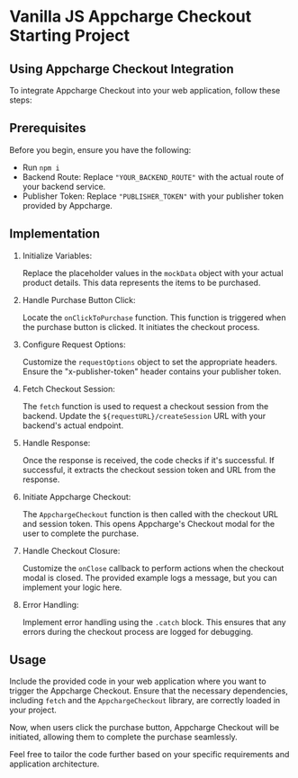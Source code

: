 # Vanilla JS Appcharge Checkout Starting Project

## Using Appcharge Checkout Integration

To integrate Appcharge Checkout into your web application, follow these steps:

## Prerequisites

Before you begin, ensure you have the following:

- Run `npm i`
- Backend Route: Replace `"YOUR_BACKEND_ROUTE"` with the actual route of your backend service.
- Publisher Token: Replace `"PUBLISHER_TOKEN"` with your publisher token provided by Appcharge.

## Implementation

1.  Initialize Variables:

    Replace the placeholder values in the `mockData` object with your actual product details. This data represents the items to be purchased.

2.  Handle Purchase Button Click:

    Locate the `onClickToPurchase` function. This function is triggered when the purchase button is clicked. It initiates the checkout process.

3.  Configure Request Options:

    Customize the `requestOptions` object to set the appropriate headers. Ensure the "x-publisher-token" header contains your publisher token.

4.  Fetch Checkout Session:

    The `fetch` function is used to request a checkout session from the backend. Update the `${requestURL}/createSession` URL with your backend's actual endpoint.

5.  Handle Response:

    Once the response is received, the code checks if it's successful. If successful, it extracts the checkout session token and URL from the response.

6.  Initiate Appcharge Checkout:

    The `AppchargeCheckout` function is then called with the checkout URL and session token. This opens Appcharge's Checkout modal for the user to complete the purchase.

7.  Handle Checkout Closure:

    Customize the `onClose` callback to perform actions when the checkout modal is closed. The provided example logs a message, but you can implement your logic here.

8.  Error Handling:

    Implement error handling using the `.catch` block. This ensures that any errors during the checkout process are logged for debugging.

## Usage

Include the provided code in your web application where you want to trigger the Appcharge Checkout. Ensure that the necessary dependencies, including `fetch` and the `AppchargeCheckout` library, are correctly loaded in your project.

Now, when users click the purchase button, Appcharge Checkout will be initiated, allowing them to complete the purchase seamlessly.

Feel free to tailor the code further based on your specific requirements and application architecture.
